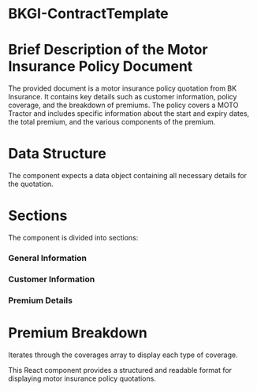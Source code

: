 # BKGI-ContractTemplate
# Brief Description of the Motor Insurance Policy Document
The provided document is a motor insurance policy quotation from BK Insurance. It contains key details such as customer information, policy coverage, and the breakdown of premiums. The policy covers a MOTO Tractor and includes specific information about the start and expiry dates, the total premium, and the various components of the premium.

# Data Structure
The component expects a data object containing all necessary details for the quotation.

# Sections
The component is divided into sections:

### General Information
### Customer Information
### Premium Details
# Premium Breakdown
Iterates through the coverages array to display each type of coverage.

This React component provides a structured and readable format for displaying motor insurance policy quotations.
